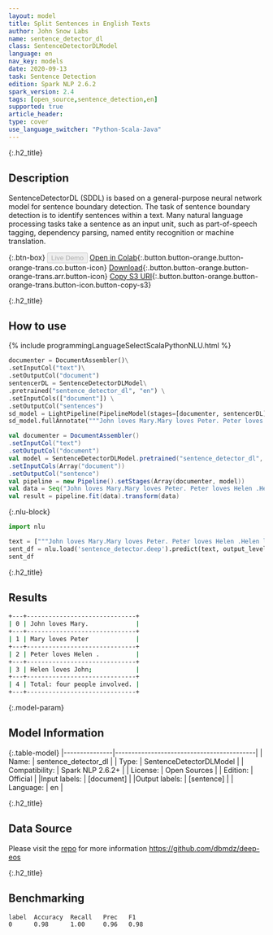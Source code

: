 ```yaml
---
layout: model
title: Split Sentences in English Texts
author: John Snow Labs
name: sentence_detector_dl
class: SentenceDetectorDLModel
language: en
nav_key: models
date: 2020-09-13
task: Sentence Detection
edition: Spark NLP 2.6.2
spark_version: 2.4
tags: [open_source,sentence_detection,en]
supported: true
article_header:
type: cover
use_language_switcher: "Python-Scala-Java"
---
```


{:.h2_title}
## Description

SentenceDetectorDL (SDDL) is based on a general-purpose neural network model for sentence boundary detection. The task of sentence boundary detection is to identify sentences within a text. Many natural language processing tasks take a sentence as an input unit, such as part-of-speech tagging, dependency parsing, named entity recognition or machine translation.


{:.btn-box}
<button class="button button-orange" disabled>Live Demo</button>
[Open in Colab](https://colab.research.google.com/github/JohnSnowLabs/spark-nlp-workshop/blob/master/tutorials/Certification_Trainings/Public/9.SentenceDetectorDL.ipynb){:.button.button-orange.button-orange-trans.co.button-icon}
[Download](https://s3.amazonaws.com/auxdata.johnsnowlabs.com/public/models/sentence_detector_dl_en_2.6.2_2.4_1600002888450.zip){:.button.button-orange.button-orange-trans.arr.button-icon}
[Copy S3 URI](s3://auxdata.johnsnowlabs.com/public/models/sentence_detector_dl_en_2.6.2_2.4_1600002888450.zip){:.button.button-orange.button-orange-trans.button-icon.button-copy-s3}

{:.h2_title}
## How to use 
<div class="tabs-box" markdown="1">

{% include programmingLanguageSelectScalaPythonNLU.html %}


```python
documenter = DocumentAssembler()\
.setInputCol("text")\
.setOutputCol("document")
sentencerDL = SentenceDetectorDLModel\
.pretrained("sentence_detector_dl", "en") \
.setInputCols(["document"]) \
.setOutputCol("sentences")
sd_model = LightPipeline(PipelineModel(stages=[documenter, sentencerDL]))
sd_model.fullAnnotate("""John loves Mary.Mary loves Peter. Peter loves Helen .Helen loves John; Total: four people involved.""")
```

```scala
val documenter = DocumentAssembler()
.setInputCol("text")
.setOutputCol("document")
val model = SentenceDetectorDLModel.pretrained("sentence_detector_dl", "en")
.setInputCols(Array("document"))
.setOutputCol("sentence")
val pipeline = new Pipeline().setStages(Array(documenter, model))
val data = Seq("John loves Mary.Mary loves Peter. Peter loves Helen .Helen loves John; Total: four people involved.").toDF("text")
val result = pipeline.fit(data).transform(data)
```

{:.nlu-block}
```python
import nlu

text = ["""John loves Mary.Mary loves Peter. Peter loves Helen .Helen loves John; Total: four people involved."""]
sent_df = nlu.load('sentence_detector.deep').predict(text, output_level='sentence')
sent_df
```

</div>

{:.h2_title}
## Results 

```bash
+---+------------------------------+
| 0 | John loves Mary.             |
+---+------------------------------+
| 1 | Mary loves Peter             |
+---+------------------------------+
| 2 | Peter loves Helen .          |
+---+------------------------------+
| 3 | Helen loves John;            |
+---+------------------------------+
| 4 | Total: four people involved. |
+---+------------------------------+
```

{:.model-param}
## Model Information

{:.table-model}
|---------------|-------------------------------------------|
| Name:          | sentence_detector_dl                      |
| Type:   | SentenceDetectorDLModel                      |
| Compatibility: | Spark NLP 2.6.2+                                     |
| License:       | Open Sources                                  |
| Edition:       | Official                                |
|Input labels:        | [document] |
|Output labels:       | [sentence]                                  |
| Language:      | en                                        |


{:.h2_title}
## Data Source
Please visit the [repo](https://github.com/dbmdz/deep-eos) for more information
https://github.com/dbmdz/deep-eos

{:.h2_title}
## Benchmarking

```bash
label  Accuracy  Recall   Prec   F1  
0      0.98      1.00     0.96   0.98
```